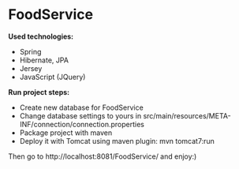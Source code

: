 FoodService
===========

**Used technologies:**
* Spring 
* Hibernate, JPA
* Jersey
* JavaScript (JQuery)

**Run project steps:**
* Create new database for FoodService
* Change database settings to yours in src/main/resources/META-INF/connection/connection.properties
* Package project with maven
* Deploy it with Tomcat using maven plugin: mvn tomcat7:run

Then go to http://localhost:8081/FoodService/ and enjoy:)